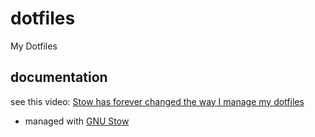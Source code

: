 # dotfiles
My Dotfiles

## documentation
see this video: [Stow has forever changed the way I manage my dotfiles](https://www.youtube.com/watch?v=y6XCebnB9gs)

- managed with [GNU Stow](https://www.gnu.org/software/stow/)
